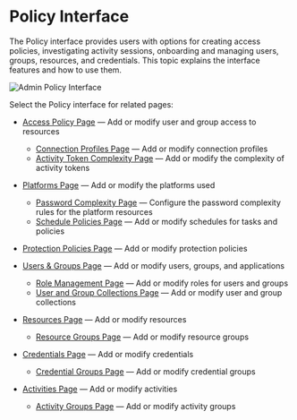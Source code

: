 # Policy Interface

The Policy interface provides users with options for creating access policies, investigating
activity sessions, onboarding and managing users, groups, resources, and credentials. This topic
explains the interface features and how to use them.

![Admin Policy Interface](/img/product_docs/privilegesecure/4.1/accessmanagement/admin/policy/interface.webp)

Select the Policy interface for related pages:

- [Access Policy Page](/docs/privilegesecure/4.1/accessmanagement/admin/policy/page/accesspolicy.md)
  — Add or modify user and group access to resources

    - [Connection Profiles Page](/docs/privilegesecure/4.1/accessmanagement/admin/policy/page/connectionprofiles.md)
      — Add or modify connection profiles
    - [Activity Token Complexity Page](/docs/privilegesecure/4.1/accessmanagement/admin/policy/page/activitytokencomplexity.md)
      — Add or modify the complexity of activity tokens

- [Platforms Page](/docs/privilegesecure/4.1/accessmanagement/admin/policy/page/platforms/overview.md)
  — Add or modify the platforms used

    - [Password Complexity Page](/docs/privilegesecure/4.1/accessmanagement/admin/policy/page/passwordcomplexity.md)
      — Configure the password complexity rules for the platform resources
    - [Schedule Policies Page](/docs/privilegesecure/4.1/accessmanagement/admin/policy/page/schedulepolicies.md)
      — Add or modify schedules for tasks and policies

- [Protection Policies Page](/docs/privilegesecure/4.1/accessmanagement/admin/policy/page/protectionpolicies.md)
  — Add or modify protection policies
- [Users & Groups Page](/docs/privilegesecure/4.1/accessmanagement/admin/policy/page/usersgroups.md)
  — Add or modify users, groups, and applications

    - [Role Management Page](/docs/privilegesecure/4.1/accessmanagement/admin/policy/page/rolemanagement.md)
      — Add or modify roles for users and groups
    - [User and Group Collections Page](/docs/privilegesecure/4.1/accessmanagement/admin/policy/page/usergroupcollections.md)
      — Add or modify user and group collections

- [Resources Page](/docs/privilegesecure/4.1/accessmanagement/admin/policy/page/resources.md)
  — Add or modify resources

    - [Resource Groups Page](/docs/privilegesecure/4.1/accessmanagement/admin/policy/page/resourcegroups.md)
      — Add or modify resource groups

- [Credentials Page](/docs/privilegesecure/4.1/accessmanagement/admin/policy/page/credentials.md)
  — Add or modify credentials

    - [Credential Groups Page](/docs/privilegesecure/4.1/accessmanagement/admin/policy/page/credentialgroups.md)
      — Add or modify credential groups

- [Activities Page](/docs/privilegesecure/4.1/accessmanagement/admin/policy/page/activities.md)
  — Add or modify activities

    - [Activity Groups Page](/docs/privilegesecure/4.1/accessmanagement/admin/policy/page/activitygroups.md)
      — Add or modify activity groups
